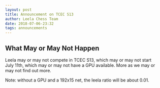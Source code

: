 ```yaml
---
layout: post
title: Announcement on TCEC S13
author: Leela Chess Team
date: 2018-07-06-23:32
tags: announcements
---
```

## What May or May Not Happen

Leela may or may not compete in TCEC S13, which may or may not start July 11th, which may or may not have a GPU available. More as we may or may not find out more.

Note: without a GPU and a 192x15 net, the leela ratio will be about 0.01.
